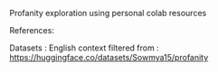 Profanity exploration using personal colab resources


References: 

Datasets : 
English context filtered from : https://huggingface.co/datasets/Sowmya15/profanity 

